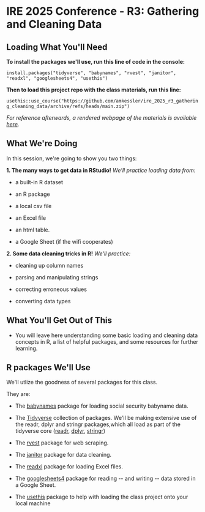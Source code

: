 # IRE 2025 Conference - R3: Gathering and Cleaning Data

## Loading What You'll Need

**To install the packages we'll use, run this line of code in the console:**

`install.packages("tidyverse", "babynames", "rvest", "janitor", "readxl", "googlesheets4", "usethis")`

**Then to load this project repo with the class materials, run this line:**

`usethis::use_course("https://github.com/amkessler/ire_2025_r3_gathering_cleaning_data/archive/refs/heads/main.zip")`

*For reference afterwards, a rendered webpage of the materials is available [here](https://amkessler.github.io/ire_2025_r3_gathering_cleaning_data/).*

## What We're Doing

In this session, we're going to show you two things:

**1. The many ways to get data in RStudio!** *We'll practice loading data from:*

-   a built-in R dataset

-   an R package

-   a local csv file

-   an Excel file

-   an html table.

-   a Google Sheet (if the wifi cooperates)

**2. Some data cleaning tricks in R!** *We'll practice:*

-   cleaning up column names

-   parsing and manipulating strings

-   correcting erroneous values

-   converting data types

## What You'll Get Out of This

-   You will leave here understanding some basic loading and cleaning data concepts in R, a list of helpful packages, and some resources for further learning.

## R packages We'll Use

We'll utlize the goodness of several packages for this class.

They are:

-   The [babynames](https://cran.r-project.org/web/packages/babynames/index.html) package for loading social security babyname data.

-   The [Tidvyerse](https://www.tidyverse.org/) collection of packages. We'll be making extensive use of the readr, dplyr and stringr packages,which all load as part of the tidyverse core ([readr](https://readr.tidyverse.org/), [dplyr](https://dplyr.tidyverse.org/), [stringr](https://stringr.tidyverse.org/))

-   The [rvest](http://rvest.tidyverse.org/) package for web scraping.

-   The [janitor](https://github.com/sfirke/janitor) package for data cleaning.

-   The [readxl](https://readxl.tidyverse.org/) package for loading Excel files.

-   The [googlesheets4](https://googlesheets4.tidyverse.org/) package for reading -- and writing -- data stored in a Google Sheet.

-   The [usethis](https://usethis.r-lib.org/) package to help with loading the class project onto your local machine

